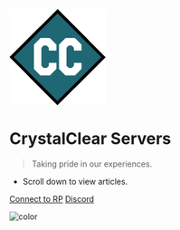 <!-- _coverpage.md -->

![logo](assets/logo.png)

# CrystalClear Servers

> Taking pride in our experiences.

- Scroll down to view articles.

[Connect to RP](steam://connect/209.222.104.38:27030/)
[Discord](https://discord.gg/H3ztBSer)

![color](#212226)
